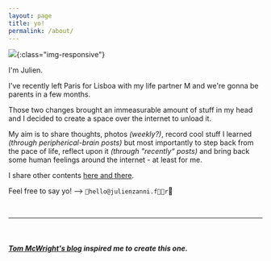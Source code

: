```yaml
---
layout: page
title: yo! 
permalink: /about/
---
```


![](/assets/auto_portrait.jpg){:class="img-responsive"}

I'm Julien.

I've recently left Paris for Lisboa with my life partner M and we're gonna be parents in a few months.

Those two changes brought an immeasurable amount of stuff in my head and I decided to create a space over the internet to unload it. 

My aim is to share thoughts, photos _(weekly?)_, record cool stuff I learned _(through peripherical-brain posts)_ but most importantly to step back from the pace of life, reflect upon it _(through "recently“ posts)_ and bring back some human feelings around the internet - at least for me.

I share other contents [here and there](https://twitter.com/julienzanni).

Feel free to say yo! -->  `hello@julienzanni.fr`

<br>

---

<br>

##### _[Tom McWright's blog](https://macwright.org/) inspired me to create this one._